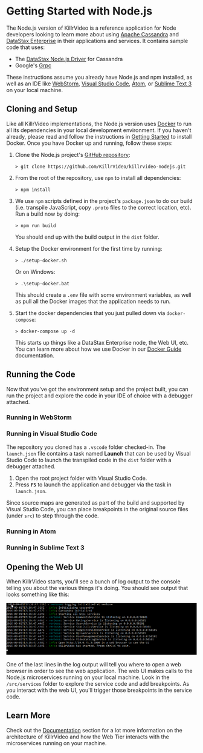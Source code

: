 # Getting Started with Node.js

The Node.js version of KillrVideo is a reference application for Node developers looking to
learn more about using [Apache Cassandra][cassandra] and [DataStax Enterprise][dse] in their
applications and services. It contains sample code that uses:

- The [DataStax Node.js Driver][driver] for Cassandra
- Google's [Grpc][grpc]

These instructions assume you already have Node.js and npm installed, as well as an IDE like 
[WebStorm][webstorm], [Visual Studio Code][vscode], [Atom][atom], or [Sublime Text 3][sublime3] 
on your local machine.

## Cloning and Setup

Like all KillrVideo implementations, the Node.js version uses [Docker][docker] to run all its
dependencies in your local development environment. If you haven't already, please read and
follow the instructions in [Getting Started][getting-started] to install Docker. Once you
have Docker up and running, follow these steps:

1. Clone the Node.js project's [GitHub repository][repo]:
    ```
    > git clone https://github.com/KillrVideo/killrvideo-nodejs.git
    ```
1. From the root of the repository, use `npm` to install all dependencies:
    ```
    > npm install
    ```
1. We use `npm` scripts defined in the project's `package.json` to do our build (i.e.
transpile JavaScript, copy `.proto` files to the correct location, etc). Run a build now by
doing:
    ```
    > npm run build
    ```
    You should end up with the build output in the `dist` folder.

1. Setup the Docker environment for the first time by running:
    ```
    > ./setup-docker.sh
    ```
    Or on Windows:
    ```
    > .\setup-docker.bat
    ```
    This should create a `.env` file with some environment variables, as well as pull all the
    Docker images that the application needs to run.

1. Start the docker dependencies that you just pulled down via `docker-compose`:
    ```
    > docker-compose up -d
    ```
    This starts up things like a DataStax Enterprise node, the Web UI, etc. You can learn
    more about how we use Docker in our [Docker Guide][docker-guide] documentation.
  
## Running the Code

Now that you've got the environment setup and the project built, you can run the project and
explore the code in your IDE of choice with a debugger attached.

### Running in WebStorm

### Running in Visual Studio Code

The repository you cloned has a `.vscode` folder checked-in. The `launch.json` file contains
a task named **Launch** that can be used by Visual Studio Code to launch the transpiled code
in the `dist` folder with a debugger attached. 

1. Open the root project folder with Visual Studio Code.
1. Press **`F5`** to launch the application and debugger via the task in `launch.json`.

Since source maps are generated as part of the build and supported by Visual Studio Code, you 
can place breakpoints in the original source files (under `src`) to step through the code.

### Running in Atom

### Running in Sublime Text 3

## Opening the Web UI

When KillrVideo starts, you'll see a bunch of log output to the console telling you about the
various things it's doing. You should see output that looks something like this:

![Console Startup Output](/assets/images/nodejs-startup.png)

One of the last lines in the log output will tell you where to open a web browser in order to
see the web application. The web UI makes calls to the Node.js microservices running on your
local machine. Look in the `/src/services` folder to explore the service code and add
breakpoints. As you interact with the web UI, you'll trigger those breakpoints in the service 
code.

## Learn More

Check out the [Documentation][docs] section for a lot more information on the architecture of
KillrVideo and how the Web Tier interacts with the microservices running on your machine.


[cassandra]: http://cassandra.apache.org/
[dse]: http://www.datastax.com/products/datastax-enterprise
[driver]: https://github.com/datastax/nodejs-driver
[grpc]: http://www.grpc.io/
[webstorm]: https://www.jetbrains.com/webstorm/
[vscode]: https://code.visualstudio.com/
[atom]: https://atom.io/
[sublime3]: https://www.sublimetext.com/3
[docker]: https://www.docker.com/
[getting-started]: /getting-started/
[repo]: https://github.com/KillrVideo/killrvideo-nodejs
[docker-guide]: /docs/guides/docker/
[docs]: /docs/